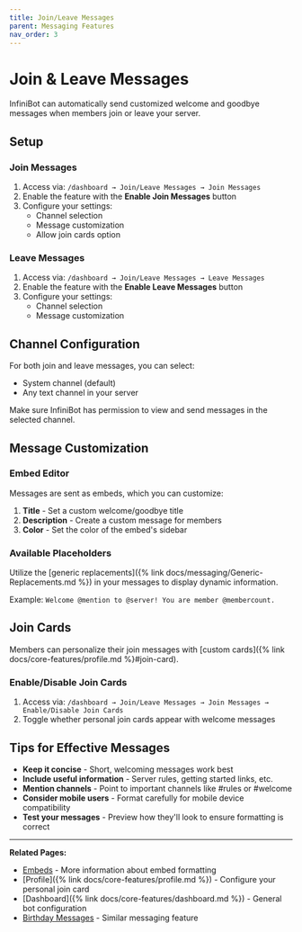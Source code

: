 ```yaml
---
title: Join/Leave Messages
parent: Messaging Features
nav_order: 3
---
```


# Join & Leave Messages

InfiniBot can automatically send customized welcome and goodbye messages when members join or leave your server.

## Setup

### Join Messages

1. Access via: `/dashboard → Join/Leave Messages → Join Messages`
2. Enable the feature with the **Enable Join Messages** button
3. Configure your settings:
   - Channel selection
   - Message customization
   - Allow join cards option

### Leave Messages

1. Access via: `/dashboard → Join/Leave Messages → Leave Messages`
2. Enable the feature with the **Enable Leave Messages** button
3. Configure your settings:
   - Channel selection
   - Message customization

## Channel Configuration

For both join and leave messages, you can select:
- System channel (default)
- Any text channel in your server

Make sure InfiniBot has permission to view and send messages in the selected channel.

## Message Customization

### Embed Editor

Messages are sent as embeds, which you can customize:
1. **Title** - Set a custom welcome/goodbye title
2. **Description** - Create a custom message for members
3. **Color** - Set the color of the embed's sidebar

### Available Placeholders

Utilize the [generic replacements]({% link docs/messaging/Generic-Replacements.md %}) in your messages to display dynamic information.

Example: `Welcome @mention to @server! You are member @membercount.`

## Join Cards

Members can personalize their join messages with [custom cards]({% link docs/core-features/profile.md %}#join-card).

### Enable/Disable Join Cards

1. Access via: `/dashboard → Join/Leave Messages → Join Messages → Enable/Disable Join Cards`
2. Toggle whether personal join cards appear with welcome messages

## Tips for Effective Messages

- **Keep it concise** - Short, welcoming messages work best
- **Include useful information** - Server rules, getting started links, etc.
- **Mention channels** - Point to important channels like #rules or #welcome
- **Consider mobile users** - Format carefully for mobile device compatibility
- **Test your messages** - Preview how they'll look to ensure formatting is correct

---

**Related Pages:**
- [Embeds](Embeds.md) - More information about embed formatting
- [Profile]({% link docs/core-features/profile.md %}) - Configure your personal join card
- [Dashboard]({% link docs/core-features/dashboard.md %}) - General bot configuration
- [Birthday Messages](Birthdays.md) - Similar messaging feature